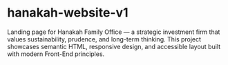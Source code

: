 # hanakah-website-v1
Landing page for Hanakah Family Office — a strategic investment firm that values sustainability, prudence, and long-term thinking. This project showcases semantic HTML, responsive design, and accessible layout built with modern Front-End principles.
